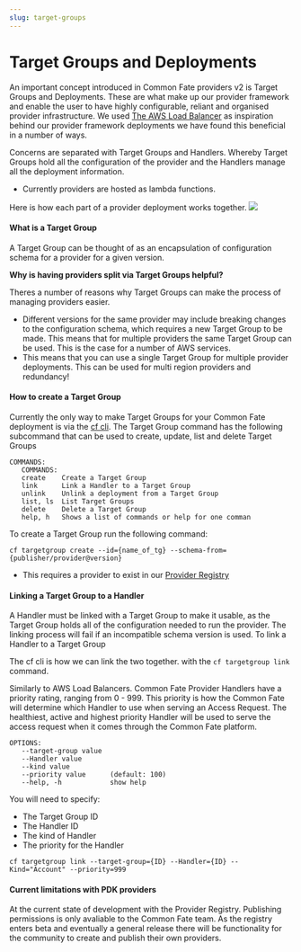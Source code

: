 ```yaml
---
slug: target-groups
---
```


# Target Groups and Deployments
An important concept introduced in Common Fate providers v2 is Target Groups and Deployments. These are what make up our provider framework and enable the user to have highly configurable, reliant and organised provider infrastructure. 
We used [The AWS Load Balancer](https://aws.amazon.com/elasticloadbalancing/) as inspiration behind our provider framework deployments we have found this beneficial in a number of ways. 

Concerns are separated with Target Groups and Handlers. Whereby Target Groups hold all the configuration of the provider and the Handlers manage all the deployment information.
- Currently providers are hosted as lambda functions.

Here is how each part of a provider deployment works together.
![](/img/targetgroups/diagram.png)

#### What is a Target Group
A Target Group can be thought of as an encapsulation of configuration schema for a provider for a given version. 


**Why is having providers split via Target Groups helpful?**  

Theres a number of reasons why Target Groups can make the process of managing providers easier.

- Different versions for the same provider may include breaking changes to the configuration schema, which requires a new Target Group to be made. This means that for multiple providers the same Target Group can be used. This is the case for a number of AWS services.
- This means that you can use a single Target Group for multiple provider deployments. This can be used for multi region providers and redundancy!

#### How to create a Target Group
Currently the only way to make Target Groups for your Common Fate deployment is via the [cf cli](https://github.com/common-fate/cli).
The Target Group command has the following subcommand that can be used to create, update, list and delete Target Groups

```
COMMANDS:
   COMMANDS:
   create    Create a Target Group
   link      Link a Handler to a Target Group
   unlink    Unlink a deployment from a Target Group
   list, ls  List Target Groups
   delete    Delete a Target Group
   help, h   Shows a list of commands or help for one comman
```

To create a Target Group run the following command:
```
cf targetgroup create --id={name_of_tg} --schema-from={publisher/provider@version}
```
- This requires a provider to exist in our [Provider Registry](https://github.com/common-fate/provider-registry)


#### Linking a Target Group to a Handler
A Handler must be linked with a Target Group to make it usable, as the Target Group holds all of the configuration needed to run the provider. The linking process will fail if an incompatible schema version is used.
To link a Handler to a Target Group 

The cf cli is how we can link the two together. with the `cf targetgroup link` command.

Similarly to AWS Load Balancers. Common Fate Provider Handlers have a priority rating, ranging from 0 - 999. This priority is how the Common Fate will determine which Handler to use when serving an Access Request.
The healthiest, active and highest priority Handler will be used to serve the access request when it comes through the Common Fate platform.

```
OPTIONS:
   --target-group value  
   --Handler value       
   --kind value          
   --priority value      (default: 100)
   --help, -h            show help
```
You will need to specify:
- The Target Group ID
- The Handler ID
- The kind of Handler
- The priority for the Handler

```
cf targetgroup link --target-group={ID} --Handler={ID} --Kind="Account" --priority=999
```

#### Current limitations with PDK providers
At the current state of development with the Provider Registry. Publishing permissions is only avaliable to the Common Fate team. As the registry enters beta and eventually a general release there will be functionality for the community to create and publish their own providers.